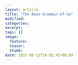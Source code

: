 ```yaml
---
layout: article
title: "The-Base-Grammar-Of-Go"
modified:
categories: 
excerpt:
tags: []
image:
  feature:
  teaser:
  thumb:
date: 2015-08-13T14:01:45+08:00
---
```


